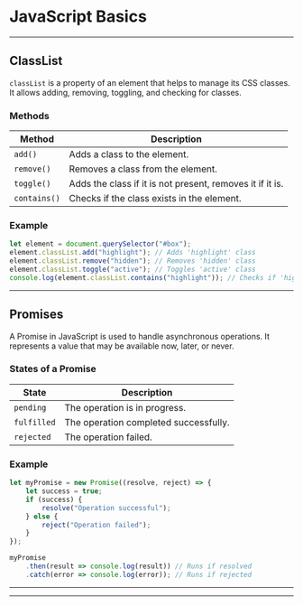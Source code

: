 
# JavaScript Basics

---

## ClassList

`classList` is a property of an element that helps to manage its CSS classes. It allows adding, removing, toggling, and checking for classes.

### Methods

| Method       | Description |
|-------------|------------|
| `add()`     | Adds a class to the element. |
| `remove()`  | Removes a class from the element. |
| `toggle()`  | Adds the class if it is not present, removes it if it is. |
| `contains()` | Checks if the class exists in the element. |

### Example

```js
let element = document.querySelector("#box");
element.classList.add("highlight"); // Adds 'highlight' class
element.classList.remove("hidden"); // Removes 'hidden' class
element.classList.toggle("active"); // Toggles 'active' class
console.log(element.classList.contains("highlight")); // Checks if 'highlight' exists
```

---

## Promises

A Promise in JavaScript is used to handle asynchronous operations. It represents a value that may be available now, later, or never.

### States of a Promise

| State       | Description |
|------------|------------|
| `pending`  | The operation is in progress. |
| `fulfilled` | The operation completed successfully. |
| `rejected` | The operation failed. |

### Example

```js
let myPromise = new Promise((resolve, reject) => {
    let success = true;
    if (success) {
        resolve("Operation successful");
    } else {
        reject("Operation failed");
    }
});

myPromise
    .then(result => console.log(result)) // Runs if resolved
    .catch(error => console.log(error)); // Runs if rejected
```

---

---
